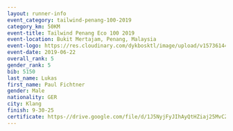 ```yaml
--- 
layout: runner-info 
event_category: tailwind-penang-100-2019 
category_km: 50KM 
event-title: Tailwind Penang Eco 100 2019 
event-location: Bukit Mertajam, Penang, Malaysia 
event-logo: https://res.cloudinary.com/dykbosktl/image/upload/v1573614442/Logo/Logo_gqlzi3.jpg 
event-date: 2019-06-22 
overall_rank: 5
gender_rank: 5
bib: 5150
last_name: Lukas
first_name: Paul Fichtner
gender: Male
nationality: GER
city: Klang
finish: 9-30-25
certificate: https-//drive.google.com/file/d/1J5NyjFyJIhAyQtHZiaj25MvCZb2sxc/view?usp=sharing
--- 
```

